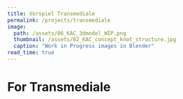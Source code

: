 ```yaml
---
title: Vorspiel Transmediale
permalink: /projects/transmediale
image: 
  path: /assets/06_KAC_3dmodel_WIP.png
  thumbnail: /assets/02_KAC_concept_knot_structure.jpg
  caption: "Work in Progress images in Blender"
read_time: true
---
```


# For Transmediale  

